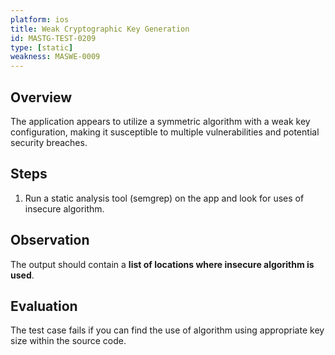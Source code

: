 ```yaml
---
platform: ios
title: Weak Cryptographic Key Generation 
id: MASTG-TEST-0209
type: [static]
weakness: MASWE-0009
---
```


## Overview

The application appears to utilize a symmetric algorithm with a weak key configuration, making it susceptible to multiple vulnerabilities and potential security breaches.

## Steps

1. Run a static analysis tool (semgrep) on the app and look for uses of insecure algorithm.

## Observation

The output should contain a **list of locations where insecure algorithm is used**.

## Evaluation

The test case fails if you can find the use of algorithm using appropriate key size within the source code.
